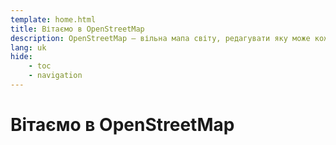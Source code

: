 ```yaml
---
template: home.html
title: Вітаємо в OpenStreetMap
description: OpenStreetMap – вільна мапа світу, редагувати яку може кожен, створена такими ж людьми як ти
lang: uk
hide:
    - toc
    - navigation
---
```


# Вітаємо в OpenStreetMap 

<!-- (1) { .annotate }

1.  Вітаємо вас у цьому посібнику спільноти [:simple-openstreetmap: OpenStreetMap](https://www.openstreetmap.org){:target="_blank"} та [Фундації](https://osmfoundation.org){:target="_blank"} проєкту. OpenStreetMap – це вільна мапа світу покращувати яку може кожен, яка створена та підтримується зусиллями величезної міжнародної спільноти. Будь-хто може зареєструватись в проєкті та розпочати вносити свої зміни в [OpenStreetMap](https://www.openstreetmap.org){:target="_blank"} за лічені хвилини.
    
    Матеріали цього посібника розповсюджуються на умовах Ліцензії [Creative Commons Attribution-ShareAlike 2.0 Generic License :fontawesome-brands-creative-commons-by:](https://creativecommons.org/licenses/by-sa/2.0/deed.uk){:target="_blank"} і якщо у вас є бажання взяти участь його вдосконалені, або у вас є побажання щодо його покращення, не соромтеся створити тікет у нашому [репозиторії](https://github.com/osmfoundation/welcome-mat/issues){:target="_blank"}. -->

<!-- Screenshots are from https://youtu.be/Phwrgb16oEM -->
